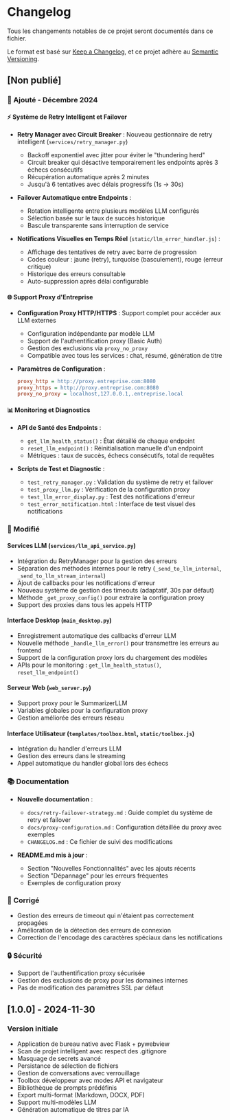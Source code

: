 # Changelog

Tous les changements notables de ce projet seront documentés dans ce fichier.

Le format est basé sur [Keep a Changelog](https://keepachangelog.com/fr/1.0.0/),
et ce projet adhère au [Semantic Versioning](https://semver.org/spec/v2.0.0.html).

## [Non publié]

### 🎉 Ajouté - Décembre 2024

#### ⚡ Système de Retry Intelligent et Failover
- **Retry Manager avec Circuit Breaker** : Nouveau gestionnaire de retry intelligent (`services/retry_manager.py`)
  - Backoff exponentiel avec jitter pour éviter le "thundering herd"
  - Circuit breaker qui désactive temporairement les endpoints après 3 échecs consécutifs
  - Récupération automatique après 2 minutes
  - Jusqu'à 6 tentatives avec délais progressifs (1s → 30s)
  
- **Failover Automatique entre Endpoints** :
  - Rotation intelligente entre plusieurs modèles LLM configurés
  - Sélection basée sur le taux de succès historique
  - Bascule transparente sans interruption de service
  
- **Notifications Visuelles en Temps Réel** (`static/llm_error_handler.js`) :
  - Affichage des tentatives de retry avec barre de progression
  - Codes couleur : jaune (retry), turquoise (basculement), rouge (erreur critique)
  - Historique des erreurs consultable
  - Auto-suppression après délai configurable

#### 🌐 Support Proxy d'Entreprise
- **Configuration Proxy HTTP/HTTPS** : Support complet pour accéder aux LLM externes
  - Configuration indépendante par modèle LLM
  - Support de l'authentification proxy (Basic Auth)
  - Gestion des exclusions via `proxy_no_proxy`
  - Compatible avec tous les services : chat, résumé, génération de titre
  
- **Paramètres de Configuration** :
  ```ini
  proxy_http = http://proxy.entreprise.com:8080
  proxy_https = http://proxy.entreprise.com:8080
  proxy_no_proxy = localhost,127.0.0.1,.entreprise.local
  ```

#### 📊 Monitoring et Diagnostics
- **API de Santé des Endpoints** :
  - `get_llm_health_status()` : État détaillé de chaque endpoint
  - `reset_llm_endpoint()` : Réinitialisation manuelle d'un endpoint
  - Métriques : taux de succès, échecs consécutifs, total de requêtes
  
- **Scripts de Test et Diagnostic** :
  - `test_retry_manager.py` : Validation du système de retry et failover
  - `test_proxy_llm.py` : Vérification de la configuration proxy
  - `test_llm_error_display.py` : Test des notifications d'erreur
  - `test_error_notification.html` : Interface de test visuel des notifications

### 🔧 Modifié

#### Services LLM (`services/llm_api_service.py`)
- Intégration du RetryManager pour la gestion des erreurs
- Séparation des méthodes internes pour le retry (`_send_to_llm_internal`, `_send_to_llm_stream_internal`)
- Ajout de callbacks pour les notifications d'erreur
- Nouveau système de gestion des timeouts (adaptatif, 30s par défaut)
- Méthode `_get_proxy_config()` pour extraire la configuration proxy
- Support des proxies dans tous les appels HTTP

#### Interface Desktop (`main_desktop.py`)
- Enregistrement automatique des callbacks d'erreur LLM
- Nouvelle méthode `_handle_llm_error()` pour transmettre les erreurs au frontend
- Support de la configuration proxy lors du chargement des modèles
- APIs pour le monitoring : `get_llm_health_status()`, `reset_llm_endpoint()`

#### Serveur Web (`web_server.py`)
- Support proxy pour le SummarizerLLM
- Variables globales pour la configuration proxy
- Gestion améliorée des erreurs réseau

#### Interface Utilisateur (`templates/toolbox.html`, `static/toolbox.js`)
- Intégration du handler d'erreurs LLM
- Gestion des erreurs dans le streaming
- Appel automatique du handler global lors des échecs

### 📚 Documentation

- **Nouvelle documentation** :
  - `docs/retry-failover-strategy.md` : Guide complet du système de retry et failover
  - `docs/proxy-configuration.md` : Configuration détaillée du proxy avec exemples
  - `CHANGELOG.md` : Ce fichier de suivi des modifications
  
- **README.md mis à jour** :
  - Section "Nouvelles Fonctionnalités" avec les ajouts récents
  - Section "Dépannage" pour les erreurs fréquentes
  - Exemples de configuration proxy

### 🐛 Corrigé

- Gestion des erreurs de timeout qui n'étaient pas correctement propagées
- Amélioration de la détection des erreurs de connexion
- Correction de l'encodage des caractères spéciaux dans les notifications

### 🔒 Sécurité

- Support de l'authentification proxy sécurisée
- Gestion des exclusions de proxy pour les domaines internes
- Pas de modification des paramètres SSL par défaut

## [1.0.0] - 2024-11-30

### Version initiale
- Application de bureau native avec Flask + pywebview
- Scan de projet intelligent avec respect des .gitignore
- Masquage de secrets avancé
- Persistance de sélection de fichiers
- Gestion de conversations avec verrouillage
- Toolbox développeur avec modes API et navigateur
- Bibliothèque de prompts prédéfinis
- Export multi-format (Markdown, DOCX, PDF)
- Support multi-modèles LLM
- Génération automatique de titres par IA